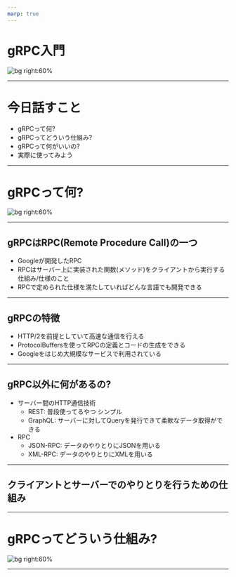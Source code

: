 ```yaml
---
marp: true
---
```


# gRPC入門

![bg right:60%](https://pbs.twimg.com/media/D1LE0DXWoAA_C04.jpg)

---

# 今日話すこと

- gRPCって何?
- gRPCってどういう仕組み?
- gRPCって何がいいの?
- 実際に使ってみよう

---

# gRPCって何?

![bg right:60%](https://raw.githubusercontent.com/grpc/grpc-community/main/PanCakes/Pancakes_Birthday.png)

---

## gRPCはRPC(Remote Procedure Call)の一つ

- Googleが開発したRPC
- RPCはサーバー上に実装された関数(メソッド)をクライアントから実行する仕組み/仕様のこと
- RPCで定められた仕様を満たしていればどんな言語でも開発できる

---

## gRPCの特徴

- HTTP/2を前提としていて高速な通信を行える
- ProtocolBuffersを使ってRPCの定義とコードの生成をできる
- Googleをはじめ大規模なサービスで利用されている

---

## gRPC以外に何があるの?

- サーバー間のHTTP通信技術
    - REST: 普段使ってるやつ シンプル
    - GraphQL: サーバーに対してQueryを発行できて柔軟なデータ取得ができる
- RPC
    - JSON-RPC: データのやりとりにJSONを用いる
    - XML-RPC: データのやりとりにXMLを用いる

---

## クライアントとサーバーでのやりとりを行うための仕組み

---

# gRPCってどういう仕組み?

![bg right:60%](https://raw.githubusercontent.com/grpc/grpc-community/main/PanCakes/Pancakes_Birthday_4.png)

---

